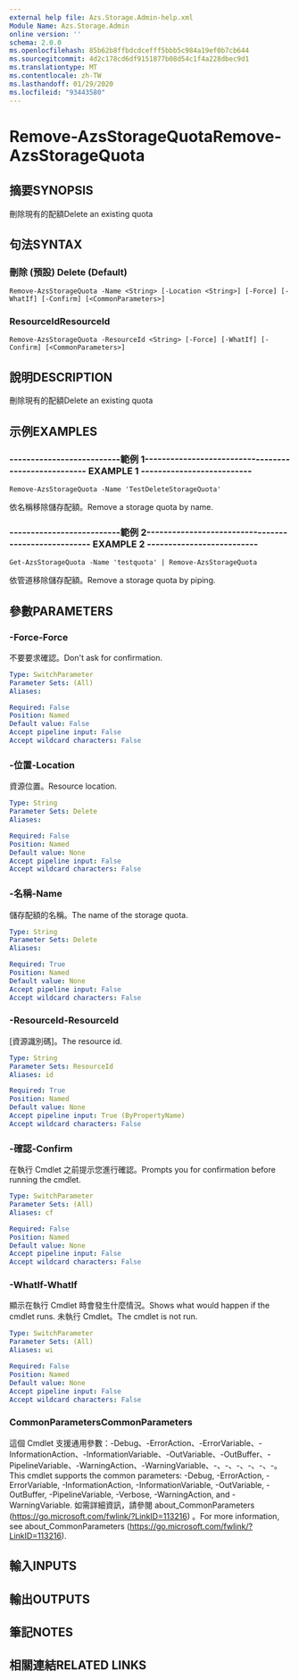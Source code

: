 ```yaml
---
external help file: Azs.Storage.Admin-help.xml
Module Name: Azs.Storage.Admin
online version: ''
schema: 2.0.0
ms.openlocfilehash: 85b62b8ffbdcdcefff5bbb5c984a19ef0b7cb644
ms.sourcegitcommit: 4d2c178cd6df9151877b08d54c1f4a228dbec9d1
ms.translationtype: MT
ms.contentlocale: zh-TW
ms.lasthandoff: 01/29/2020
ms.locfileid: "93443580"
---
```

# <span data-ttu-id="1b3dc-101">Remove-AzsStorageQuota</span><span class="sxs-lookup"><span data-stu-id="1b3dc-101">Remove-AzsStorageQuota</span></span>

## <span data-ttu-id="1b3dc-102">摘要</span><span class="sxs-lookup"><span data-stu-id="1b3dc-102">SYNOPSIS</span></span>
<span data-ttu-id="1b3dc-103">刪除現有的配額</span><span class="sxs-lookup"><span data-stu-id="1b3dc-103">Delete an existing quota</span></span>

## <span data-ttu-id="1b3dc-104">句法</span><span class="sxs-lookup"><span data-stu-id="1b3dc-104">SYNTAX</span></span>

### <span data-ttu-id="1b3dc-105">刪除 (預設) </span><span class="sxs-lookup"><span data-stu-id="1b3dc-105">Delete (Default)</span></span>
```
Remove-AzsStorageQuota -Name <String> [-Location <String>] [-Force] [-WhatIf] [-Confirm] [<CommonParameters>]
```

### <span data-ttu-id="1b3dc-106">ResourceId</span><span class="sxs-lookup"><span data-stu-id="1b3dc-106">ResourceId</span></span>
```
Remove-AzsStorageQuota -ResourceId <String> [-Force] [-WhatIf] [-Confirm] [<CommonParameters>]
```

## <span data-ttu-id="1b3dc-107">說明</span><span class="sxs-lookup"><span data-stu-id="1b3dc-107">DESCRIPTION</span></span>
<span data-ttu-id="1b3dc-108">刪除現有的配額</span><span class="sxs-lookup"><span data-stu-id="1b3dc-108">Delete an existing quota</span></span>

## <span data-ttu-id="1b3dc-109">示例</span><span class="sxs-lookup"><span data-stu-id="1b3dc-109">EXAMPLES</span></span>

### <span data-ttu-id="1b3dc-110">--------------------------範例 1--------------------------</span><span class="sxs-lookup"><span data-stu-id="1b3dc-110">-------------------------- EXAMPLE 1 --------------------------</span></span>
```
Remove-AzsStorageQuota -Name 'TestDeleteStorageQuota'
```

<span data-ttu-id="1b3dc-111">依名稱移除儲存配額。</span><span class="sxs-lookup"><span data-stu-id="1b3dc-111">Remove a storage quota by name.</span></span>

### <span data-ttu-id="1b3dc-112">--------------------------範例 2--------------------------</span><span class="sxs-lookup"><span data-stu-id="1b3dc-112">-------------------------- EXAMPLE 2 --------------------------</span></span>
```
Get-AzsStorageQuota -Name 'testquota' | Remove-AzsStorageQuota
```

<span data-ttu-id="1b3dc-113">依管道移除儲存配額。</span><span class="sxs-lookup"><span data-stu-id="1b3dc-113">Remove a storage quota by piping.</span></span>

## <span data-ttu-id="1b3dc-114">參數</span><span class="sxs-lookup"><span data-stu-id="1b3dc-114">PARAMETERS</span></span>

### <span data-ttu-id="1b3dc-115">-Force</span><span class="sxs-lookup"><span data-stu-id="1b3dc-115">-Force</span></span>
<span data-ttu-id="1b3dc-116">不要要求確認。</span><span class="sxs-lookup"><span data-stu-id="1b3dc-116">Don't ask for confirmation.</span></span>

```yaml
Type: SwitchParameter
Parameter Sets: (All)
Aliases: 

Required: False
Position: Named
Default value: False
Accept pipeline input: False
Accept wildcard characters: False
```

### <span data-ttu-id="1b3dc-117">-位置</span><span class="sxs-lookup"><span data-stu-id="1b3dc-117">-Location</span></span>
<span data-ttu-id="1b3dc-118">資源位置。</span><span class="sxs-lookup"><span data-stu-id="1b3dc-118">Resource location.</span></span>

```yaml
Type: String
Parameter Sets: Delete
Aliases: 

Required: False
Position: Named
Default value: None
Accept pipeline input: False
Accept wildcard characters: False
```

### <span data-ttu-id="1b3dc-119">-名稱</span><span class="sxs-lookup"><span data-stu-id="1b3dc-119">-Name</span></span>
<span data-ttu-id="1b3dc-120">儲存配額的名稱。</span><span class="sxs-lookup"><span data-stu-id="1b3dc-120">The name of the storage quota.</span></span>

```yaml
Type: String
Parameter Sets: Delete
Aliases: 

Required: True
Position: Named
Default value: None
Accept pipeline input: False
Accept wildcard characters: False
```

### <span data-ttu-id="1b3dc-121">-ResourceId</span><span class="sxs-lookup"><span data-stu-id="1b3dc-121">-ResourceId</span></span>
<span data-ttu-id="1b3dc-122">[資源識別碼]。</span><span class="sxs-lookup"><span data-stu-id="1b3dc-122">The resource id.</span></span>

```yaml
Type: String
Parameter Sets: ResourceId
Aliases: id

Required: True
Position: Named
Default value: None
Accept pipeline input: True (ByPropertyName)
Accept wildcard characters: False
```

### <span data-ttu-id="1b3dc-123">-確認</span><span class="sxs-lookup"><span data-stu-id="1b3dc-123">-Confirm</span></span>
<span data-ttu-id="1b3dc-124">在執行 Cmdlet 之前提示您進行確認。</span><span class="sxs-lookup"><span data-stu-id="1b3dc-124">Prompts you for confirmation before running the cmdlet.</span></span>

```yaml
Type: SwitchParameter
Parameter Sets: (All)
Aliases: cf

Required: False
Position: Named
Default value: None
Accept pipeline input: False
Accept wildcard characters: False
```

### <span data-ttu-id="1b3dc-125">-WhatIf</span><span class="sxs-lookup"><span data-stu-id="1b3dc-125">-WhatIf</span></span>
<span data-ttu-id="1b3dc-126">顯示在執行 Cmdlet 時會發生什麼情況。</span><span class="sxs-lookup"><span data-stu-id="1b3dc-126">Shows what would happen if the cmdlet runs.</span></span>
<span data-ttu-id="1b3dc-127">未執行 Cmdlet。</span><span class="sxs-lookup"><span data-stu-id="1b3dc-127">The cmdlet is not run.</span></span>

```yaml
Type: SwitchParameter
Parameter Sets: (All)
Aliases: wi

Required: False
Position: Named
Default value: None
Accept pipeline input: False
Accept wildcard characters: False
```

### <span data-ttu-id="1b3dc-128">CommonParameters</span><span class="sxs-lookup"><span data-stu-id="1b3dc-128">CommonParameters</span></span>
<span data-ttu-id="1b3dc-129">這個 Cmdlet 支援通用參數：-Debug、-ErrorAction、-ErrorVariable、-InformationAction、-InformationVariable、-OutVariable、-OutBuffer、-PipelineVariable、-WarningAction、-WarningVariable、-、-、-、-、-、-。</span><span class="sxs-lookup"><span data-stu-id="1b3dc-129">This cmdlet supports the common parameters: -Debug, -ErrorAction, -ErrorVariable, -InformationAction, -InformationVariable, -OutVariable, -OutBuffer, -PipelineVariable, -Verbose, -WarningAction, and -WarningVariable.</span></span> <span data-ttu-id="1b3dc-130">如需詳細資訊，請參閱 about_CommonParameters (https://go.microsoft.com/fwlink/?LinkID=113216) 。</span><span class="sxs-lookup"><span data-stu-id="1b3dc-130">For more information, see about_CommonParameters (https://go.microsoft.com/fwlink/?LinkID=113216).</span></span>

## <span data-ttu-id="1b3dc-131">輸入</span><span class="sxs-lookup"><span data-stu-id="1b3dc-131">INPUTS</span></span>

## <span data-ttu-id="1b3dc-132">輸出</span><span class="sxs-lookup"><span data-stu-id="1b3dc-132">OUTPUTS</span></span>

## <span data-ttu-id="1b3dc-133">筆記</span><span class="sxs-lookup"><span data-stu-id="1b3dc-133">NOTES</span></span>

## <span data-ttu-id="1b3dc-134">相關連結</span><span class="sxs-lookup"><span data-stu-id="1b3dc-134">RELATED LINKS</span></span>


